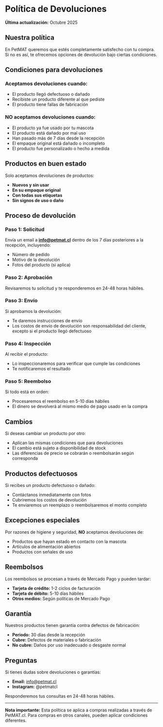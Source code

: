 # Política de Devoluciones

**Última actualización:** Octubre 2025

## Nuestra política

En PetMAT queremos que estés completamente satisfecho con tu compra. Si no es así, te ofrecemos opciones de devolución bajo ciertas condiciones.

## Condiciones para devoluciones

### Aceptamos devoluciones cuando:

- El producto llegó defectuoso o dañado
- Recibiste un producto diferente al que pediste
- El producto tiene fallas de fabricación

### NO aceptamos devoluciones cuando:

- El producto ya fue usado por tu mascota
- El producto está dañado por mal uso
- Han pasado más de 7 días desde la recepción
- El empaque original está dañado o incompleto
- El producto fue personalizado o hecho a medida

## Productos en buen estado

Solo aceptamos devoluciones de productos:

- **Nuevos y sin usar**
- **En su empaque original**
- **Con todas sus etiquetas**
- **Sin signos de uso o daño**

## Proceso de devolución

### Paso 1: Solicitud
Envía un email a **info@petmat.cl** dentro de los 7 días posteriores a la recepción, incluyendo:

- Número de pedido
- Motivo de la devolución
- Fotos del producto (si aplica)

### Paso 2: Aprobación
Revisaremos tu solicitud y te responderemos en 24-48 horas hábiles.

### Paso 3: Envío
Si aprobamos la devolución:

- Te daremos instrucciones de envío
- Los costos de envío de devolución son responsabilidad del cliente, excepto si el producto llegó defectuoso

### Paso 4: Inspección
Al recibir el producto:

- Lo inspeccionaremos para verificar que cumple las condiciones
- Te notificaremos el resultado

### Paso 5: Reembolso
Si todo está en orden:

- Procesaremos el reembolso en 5-10 días hábiles
- El dinero se devolverá al mismo medio de pago usado en la compra

## Cambios

Si deseas cambiar un producto por otro:

- Aplican las mismas condiciones que para devoluciones
- El cambio está sujeto a disponibilidad de stock
- Las diferencias de precio se cobrarán o reembolsarán según corresponda

## Productos defectuosos

Si recibes un producto defectuoso o dañado:

- Contáctanos inmediatamente con fotos
- Cubriremos los costos de devolución
- Te enviaremos un reemplazo o reembolsaremos el monto completo

## Excepciones especiales

Por razones de higiene y seguridad, **NO** aceptamos devoluciones de:

- Productos que hayan estado en contacto con la mascota
- Artículos de alimentación abiertos
- Productos con señales de uso

## Reembolsos

Los reembolsos se procesan a través de Mercado Pago y pueden tardar:

- **Tarjeta de crédito:** 1-2 ciclos de facturación
- **Tarjeta de débito:** 5-10 días hábiles
- **Otros medios:** Según políticas de Mercado Pago

## Garantía

Nuestros productos tienen garantía contra defectos de fabricación:

- **Período:** 30 días desde la recepción
- **Cubre:** Defectos de materiales o fabricación
- **No cubre:** Daños por uso inadecuado o desgaste normal

## Preguntas

Si tienes dudas sobre devoluciones o garantías:

- **Email:** info@petmat.cl
- **Instagram:** @petmatcl

Responderemos tus consultas en 24-48 horas hábiles.

---

**Nota importante:** Esta política se aplica a compras realizadas a través de PetMAT.cl. Para compras en otros canales, pueden aplicar condiciones diferentes.




